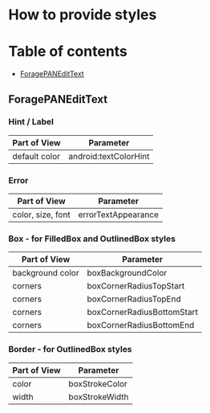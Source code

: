 # How to provide styles

Table of contents
=================

<!--ts-->
   * [ForagePANEditText](#foragepanedittext)
<!--te-->

## ForagePANEditText

### Hint / Label

| Part of View   | Parameter              |
|----------------|------------------------|
| default color  | android:textColorHint  |

### Error

| Part of View      | Parameter            |
|-------------------|----------------------|
| color, size, font | errorTextAppearance  |

### Box - for FilledBox and OutlinedBox styles

| Part of View     | Parameter                  |
|------------------|----------------------------|
| background color | boxBackgroundColor         |
| corners          | boxCornerRadiusTopStart    |
| corners          | boxCornerRadiusTopEnd      |
| corners          | boxCornerRadiusBottomStart |
| corners          | boxCornerRadiusBottomEnd   |

### Border - for OutlinedBox styles

| Part of View | Parameter                  |
|--------------|----------------------------|
| color        | boxStrokeColor             |
| width        | boxStrokeWidth             |
